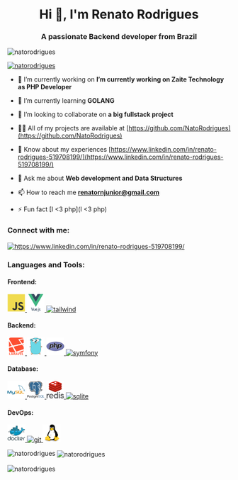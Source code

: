 <h1 align="center">Hi 👋, I'm Renato Rodrigues</h1>
<h3 align="center">A passionate Backend developer from Brazil</h3>

<p align="left"> <img src="https://komarev.com/ghpvc/?username=natorodrigues&label=Profile%20views&color=0e75b6&style=flat" alt="natorodrigues" /> </p>

<p align="left"> <a href="https://github.com/ryo-ma/github-profile-trophy"><img src="https://github-profile-trophy.vercel.app/?username=natorodrigues" alt="natorodrigues" /></a> </p>

- 🔭 I’m currently working on **I’m currently working on Zaite Technology as PHP Developer**

- 🌱 I’m currently learning **GOLANG**

- 👯 I’m looking to collaborate on **a big fullstack project**

- 👨‍💻 All of my projects are available at [https://github.com/NatoRodrigues](https://github.com/NatoRodrigues)

- 📄 Know about my experiences [https://www.linkedin.com/in/renato-rodrigues-519708199/](https://www.linkedin.com/in/renato-rodrigues-519708199/)

- 💬 Ask me about **Web development and Data Structures**

- 📫 How to reach me **renatornjunior@gmail.com**

- ⚡ Fun fact [I <3 php](I <3 php)

<h3 align="left">Connect with me:</h3>
<p align="left">
<a href="https://linkedin.com/in/https://www.linkedin.com/in/renato-rodrigues-519708199/" target="blank"><img align="center" src="https://raw.githubusercontent.com/rahuldkjain/github-profile-readme-generator/master/src/images/icons/Social/linked-in-alt.svg" alt="https://www.linkedin.com/in/renato-rodrigues-519708199/" height="30" width="40" /></a>
</p>

<h3 align="left">Languages and Tools:</h3>

<h4 align="left">Frontend:</h4>
<p align="left">
    <a href="https://developer.mozilla.org/en-US/docs/Web/JavaScript" target="_blank" rel="noreferrer"> 
        <img src="https://raw.githubusercontent.com/devicons/devicon/master/icons/javascript/javascript-original.svg" alt="javascript" width="40" height="40"/> 
    </a>
    <a href="https://vuejs.org/" target="_blank" rel="noreferrer"> 
        <img src="https://raw.githubusercontent.com/devicons/devicon/master/icons/vuejs/vuejs-original-wordmark.svg" alt="vuejs" width="40" height="40"/> 
    </a>
    <a href="https://tailwindcss.com/" target="_blank" rel="noreferrer"> 
        <img src="https://www.vectorlogo.zone/logos/tailwindcss/tailwindcss-icon.svg" alt="tailwind" width="40" height="40"/> 
    </a>
</p>

<h4 align="left">Backend:</h4>
<p align="left">
    <a href="https://laravel.com/" target="_blank" rel="noreferrer"> 
        <img src="https://raw.githubusercontent.com/devicons/devicon/master/icons/laravel/laravel-plain-wordmark.svg" alt="laravel" width="40" height="40"/> 
    </a>
    <a href="https://golang.org" target="_blank" rel="noreferrer"> 
        <img src="https://raw.githubusercontent.com/devicons/devicon/master/icons/go/go-original.svg" alt="go" width="40" height="40"/> 
    </a>
    <a href="https://www.php.net" target="_blank" rel="noreferrer"> 
        <img src="https://raw.githubusercontent.com/devicons/devicon/master/icons/php/php-original.svg" alt="php" width="40" height="40"/> 
    </a>
    <a href="https://symfony.com" target="_blank" rel="noreferrer"> 
        <img src="https://symfony.com/logos/symfony_black_03.svg" alt="symfony" width="40" height="40"/> 
    </a>
</p>

<h4 align="left">Database:</h4>
<p align="left">
    <a href="https://www.mysql.com/" target="_blank" rel="noreferrer"> 
        <img src="https://raw.githubusercontent.com/devicons/devicon/master/icons/mysql/mysql-original-wordmark.svg" alt="mysql" width="40" height="40"/> 
    </a>
    <a href="https://www.postgresql.org" target="_blank" rel="noreferrer"> 
        <img src="https://raw.githubusercontent.com/devicons/devicon/master/icons/postgresql/postgresql-original-wordmark.svg" alt="postgresql" width="40" height="40"/> 
    </a>
    <a href="https://redis.io" target="_blank" rel="noreferrer"> 
        <img src="https://raw.githubusercontent.com/devicons/devicon/master/icons/redis/redis-original-wordmark.svg" alt="redis" width="40" height="40"/> 
    </a>
    <a href="https://www.sqlite.org/" target="_blank" rel="noreferrer"> 
        <img src="https://www.vectorlogo.zone/logos/sqlite/sqlite-icon.svg" alt="sqlite" width="40" height="40"/> 
    </a>
</p>

<h4 align="left">DevOps:</h4>
<p align="left">
    <a href="https://www.docker.com/" target="_blank" rel="noreferrer"> 
        <img src="https://raw.githubusercontent.com/devicons/devicon/master/icons/docker/docker-original-wordmark.svg" alt="docker" width="40" height="40"/> 
    </a>
    <a href="https://git-scm.com/" target="_blank" rel="noreferrer"> 
        <img src="https://www.vectorlogo.zone/logos/git-scm/git-scm-icon.svg" alt="git" width="40" height="40"/> 
    </a>
    <a href="https://www.linux.org/" target="_blank" rel="noreferrer"> 
        <img src="https://raw.githubusercontent.com/devicons/devicon/master/icons/linux/linux-original.svg" alt="linux" width="40" height="40"/> 
    </a>
</p>


<p><img align="left" src="https://github-readme-stats.vercel.app/api/top-langs?username=natorodrigues&show_icons=true&theme=dark&locale=en&layout=compact" alt="natorodrigues" /></p>

<p>&nbsp;<img align="center" src="https://github-readme-stats.vercel.app/api?username=natorodrigues&show_icons=true&locale=en" alt="natorodrigues" /></p>

<p><img align="center" src="https://github-readme-streak-stats.herokuapp.com/?user=natorodrigues&theme=dark" alt="natorodrigues" /></p>

